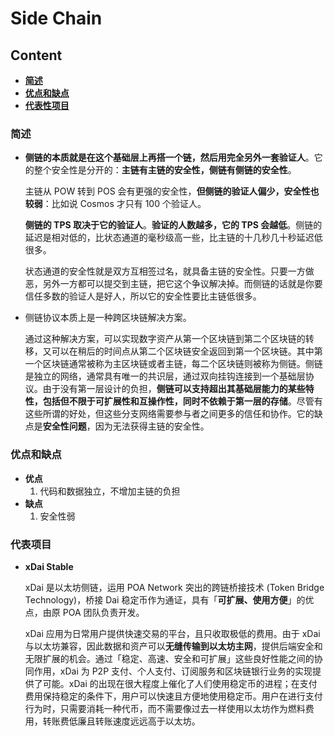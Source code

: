 # Side Chain

## Content

- [**简述**](#简述)
- [**优点和缺点**](#优点和缺点)
- [**代表性项目**](#代表性项目)

### 简述

- **侧链的本质就是在这个基础层上再搭一个链，然后用完全另外一套验证人**。它的整个安全性是分开的：**主链有主链的安全性，侧链有侧链的安全性**。

  主链从 POW 转到 POS 会有更强的安全性，**但侧链的验证人偏少，安全性也较弱**：比如说 Cosmos 才只有 100 个验证人。

  **侧链的 TPS 取决于它的验证人**。**验证的人数越多，它的 TPS 会越低**。侧链的延迟是相对低的，比状态通道的毫秒级高一些，比主链的十几秒几十秒延迟低很多。

  状态通道的安全性就是双方互相签过名，就具备主链的安全性。只要一方做恶，另外一方都可以提交到主链，把它这个争议解决掉。而侧链的话就是你要信任多数的验证人是好人，所以它的安全性要比主链低很多。

- 侧链协议本质上是一种跨区块链解决方案。

  通过这种解决方案，可以实现数字资产从第一个区块链到第二个区块链的转移，又可以在稍后的时间点从第二个区块链安全返回到第一个区块链。其中第一个区块链通常被称为主区块链或者主链，每二个区块链则被称为侧链。侧链是独立的网络，通常具有唯一的共识层，通过双向挂钩连接到一个基础层协议。由于没有第一层设计的负担，**侧链可以支持超出其基础层能力的某些特性，包括但不限于可扩展性和互操作性，同时不依赖于第一层的存储**。尽管有这些所谓的好处，但这些分支网络需要参与者之间更多的信任和协作。它的缺点是**安全性问题**，因为无法获得主链的安全性。

  

### 优点和缺点

- **优点**
  1. 代码和数据独立，不增加主链的负担
- **缺点**
  1. 安全性弱

### 代表项目

- **xDai Stable**

  xDai 是以太坊侧链，运用 POA Network 突出的跨链桥接技术 (Token Bridge Technology)，桥接 Dai 稳定币作为通证，具有「**可扩展、使用方便**」的优点，由原 POA 团队负责开发。

  xDai 应用为日常用户提供快速交易的平台，且只收取极低的费用。由于 xDai 与以太坊兼容，因此数据和资产可以**无缝传输到以太坊主网**，提供后端安全和无限扩展的机会。通过「稳定、高速、安全和可扩展」这些良好性能之间的协同作用，xDai 为 P2P 支付、个人支付、订阅服务和区块链银行业务的实现提供了可能。xDai 的出现在很大程度上催化了人们使用稳定币的进程；在支付费用保持稳定的条件下，用户可以快速且方便地使用稳定币。用户在进行支付行为时，只需要消耗一种代币，而不需要像过去一样使用以太坊作为燃料费用，转账费低廉且转账速度远远高于以太坊。